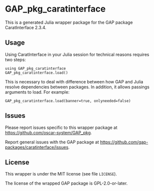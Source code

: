 # GAP_pkg_caratinterface

This is a generated Julia wrapper package for the GAP package CaratInterface 2.3.4.

## Usage

Using CaratInterface in your Julia session for technical reasons requires two steps:

    using GAP_pkg_caratinterface
    GAP_pkg_caratinterface.load()

This is necessary to deal with difference between how GAP and Julia
resolve dependencies between packages. In addition, it allows passings
arguments to load. For example:

    GAP_pkg_caratinterface.load(banner=true, onlyneeded=false)

## Issues

Please report issues specific to this wrapper package at <https://github.com/oscar-system/GAP_pkg>.

Report general issues with the GAP package at <https://github.com/gap-packages/caratinterface/issues>.

## License

This wrapper is under the MIT license (see file `LICENSE`).

The license of the wrapped GAP package is GPL-2.0-or-later.
